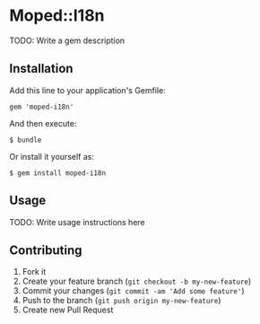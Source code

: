 # Moped::I18n

TODO: Write a gem description

## Installation

Add this line to your application's Gemfile:

    gem 'moped-i18n'

And then execute:

    $ bundle

Or install it yourself as:

    $ gem install moped-i18n

## Usage

TODO: Write usage instructions here

## Contributing

1. Fork it
2. Create your feature branch (`git checkout -b my-new-feature`)
3. Commit your changes (`git commit -am 'Add some feature'`)
4. Push to the branch (`git push origin my-new-feature`)
5. Create new Pull Request
